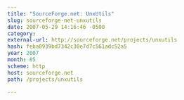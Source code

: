 ```yaml
---
title: "SourceForge.net: UnxUtils"
slug: sourceforge-net-unxutils
date: 2007-05-29 14:16:46 -0500
category: 
external-url: http://sourceforge.net/projects/unxutils
hash: feba0939bd7342c30e7d7c561adc52a5
year: 2007
month: 05
scheme: http
host: sourceforge.net
path: /projects/unxutils

---
```



